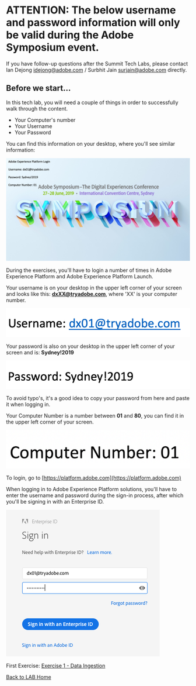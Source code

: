 # ATTENTION: The below username and password information will only be valid during the Adobe Symposium event.

If you have follow-up questions after the Summit Tech Labs, please contact Ian Dejong idejong@adobe.com / Surbhit Jain surjain@adobe.com directly.

## Before we start...

In this tech lab, you will need a couple of things in order to successfully walk through the content.

  * Your Computer's number
  * Your Username
  * Your Password

You can find this information on your desktop, where you'll see similar information:

![Demo](./images/login_information_2.png)

During the exercises, you'll have to login a number of times in Adobe Experience Platform and Adobe Experience Platform Launch.

Your username is on your desktop in the upper left corner of your screen and looks like this:
**dxXX@tryadobe.com**, where 'XX' is your computer number.

![Demo](./images/username_2.png)

Your password is also on your desktop in the upper left corner of your screen and is:
**Sydney!2019**

![Demo](./images/pw_2.png)

To avoid typo's, it's a good idea to copy your password from here and paste it when logging in.

Your Computer Number is a number between **01** and **80**, you can find it in the upper left corner of your screen.

![Demo](./images/computer_2.png)

To login, go to [https://platform.adobe.com](https://platform.adobe.com)

When logging in to Adobe Experience Platform solutions, you'll have to enter the username and password during the sign-in process, after which you'll be signing in with an Enterprise ID.

![Demo](./images/entid_2.png)

First Exercise: [Exercise 1 - Data Ingestion](/data_ingestion/README.md) 

[Back to LAB Home](/README.md)
